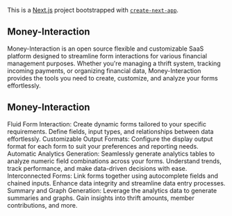 This is a [Next.js](https://nextjs.org/) project bootstrapped with [`create-next-app`](https://github.com/vercel/next.js/tree/canary/packages/create-next-app).

## Money-Interaction

Money-Interaction is an open source flexible and customizable SaaS platform designed to streamline form interactions for various financial management purposes. Whether you're managing a thrift system, tracking incoming payments, or organizing financial data, Money-Interaction provides the tools you need to create, customize, and analyze your forms effortlessly.

## Money-Interaction

Fluid Form Interaction: Create dynamic forms tailored to your specific requirements. Define fields, input types, and relationships between data effortlessly.
Customizable Output Formats: Configure the display output format for each form to suit your preferences and reporting needs.
Automatic Analytics Generation: Seamlessly generate analytics tables to analyze numeric field combinations across your forms. Understand trends, track performance, and make data-driven decisions with ease.
Interconnected Forms: Link forms together using autocomplete fields and chained inputs. Enhance data integrity and streamline data entry processes.
Summary and Graph Generation: Leverage the analytics data to generate summaries and graphs. Gain insights into thrift amounts, member contributions, and more.
 